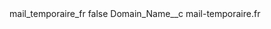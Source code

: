 <?xml version="1.0" encoding="UTF-8"?>
<CustomMetadata xmlns="http://soap.sforce.com/2006/04/metadata" xmlns:xsi="http://www.w3.org/2001/XMLSchema-instance" xmlns:xsd="http://www.w3.org/2001/XMLSchema">
    <label>mail_temporaire_fr</label>
    <protected>false</protected>
    <values>
        <field>Domain_Name__c</field>
        <value xsi:type="xsd:string">mail-temporaire.fr</value>
    </values>
</CustomMetadata>

